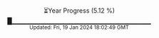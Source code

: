 <p align="center">
⏳Year Progress (5.12 %)<br>
█▁▁▁▁▁▁▁▁▁▁▁▁▁▁▁▁▁▁▁▁▁▁▁▁▁▁▁▁▁ <br>
<sub>Updated: Fri, 19 Jan 2024 18:02:49 GMT</sub>
</p>

